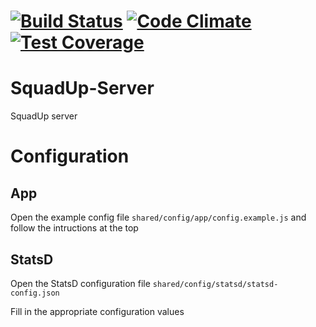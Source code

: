 # [![Build Status](https://travis-ci.org/SquadUp/SquadUp-Server.svg)](https://travis-ci.org/SquadUp/SquadUp-Server) [![Code Climate](https://codeclimate.com/github/SquadUp/SquadUp-Server/badges/gpa.svg)](https://codeclimate.com/github/SquadUp/SquadUp-Server) [![Test Coverage](https://codeclimate.com/github/SquadUp/SquadUp-Server/badges/coverage.svg)](https://codeclimate.com/github/SquadUp/SquadUp-Server/coverage)

# SquadUp-Server
SquadUp server

# Configuration
## App
Open the example config file `shared/config/app/config.example.js` and follow
the intructions at the top

## StatsD
Open the StatsD configuration file `shared/config/statsd/statsd-config.json`

Fill in the appropriate configuration values
